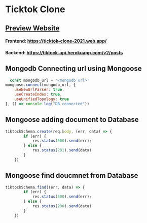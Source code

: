 # Ticktok Clone

## [Preview Website](< https://ticktok-clone-2021.web.app/ >)

#### Frontend: https://ticktok-clone-2021.web.app/
#### Backend: https://tiktock-api.herokuapp.com/v2/posts

## Mongodb Connecting url using Mongoose
```javascript
  const mongodb_url = '<mongodb url>'
mongoose.connect(mongodb_url, {
    useNewUrlParser: true,
    useCreateIndex: true,
    useUnifiedTopology: true
}, () => console.log("DB connected"))
```

Mongoose adding document to Database
------------------------------------
```javascript
tiktockSchema.create(req.body, (err, data) => {
        if (err) {
            res.status(500).send(err);
        } else {
            res.status(201).send(data)
        }
    })
  ```
  
  Mongoose find doucmnet from Database
------------------------------------
```javascript
tiktockSchema.find((err, data) => {
        if (err) {
            res.status(500).send(err);
        } else {
            res.status(200).send(data)
        }
    })
```
